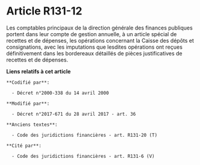 # Article R131-12

Les comptables principaux de la direction générale des finances publiques portent dans leur compte de gestion annuelle, à un
article spécial de recettes et de dépenses, les opérations concernant la Caisse des dépôts et consignations, avec les
imputations que lesdites opérations ont reçues définitivement dans les bordereaux détaillés de pièces justificatives de
recettes et de dépenses.

**Liens relatifs à cet article**

	**Codifié par**:

	  - Décret n°2000-338 du 14 avril 2000

	**Modifié par**:

	  - Décret n°2017-671 du 28 avril 2017 - art. 36

	**Anciens textes**:

	  - Code des juridictions financières - art. R131-20 (T)

	**Cité par**:

	  - Code des juridictions financières - art. R131-6 (V)
